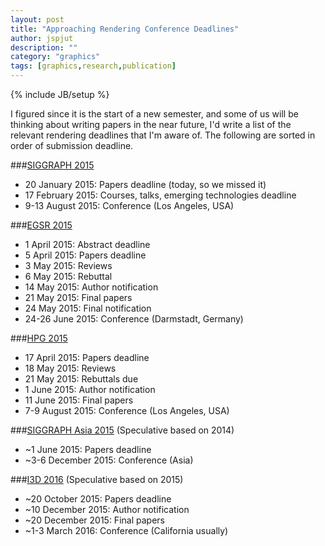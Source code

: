 ```yaml
---
layout: post
title: "Approaching Rendering Conference Deadlines"
author: jspjut
description: ""
category: "graphics"
tags: [graphics,research,publication]
---
```

{% include JB/setup %}

I figured since it is the start of a new semester, and some of us will
be thinking about writing papers in the near future, I'd write a
list of the relevant rendering deadlines that I'm aware of.
The following are sorted in order of submission deadline.

###[SIGGRAPH 2015](http://s2015.siggraph.org/important-dates)

* 20 January 2015: Papers deadline (today, so we missed it)
* 17 February 2015: Courses, talks, emerging technologies deadline
* 9-13 August 2015: Conference (Los Angeles, USA)

###[EGSR 2015](http://egsr2015.gcc.tu-darmstadt.de/)

* 1 April 2015: Abstract deadline
* 5 April 2015: Papers deadline
* 3 May 2015: Reviews
* 6 May 2015: Rebuttal
* 14 May 2015: Author notification
* 21 May 2015: Final papers
* 24 May 2015: Final notification
* 24-26 June 2015: Conference (Darmstadt, Germany)

###[HPG 2015](http://www.highperformancegraphics.org/2015/cfp/)

* 17 April 2015: Papers deadline
* 18 May 2015: Reviews
* 21 May 2015: Rebuttals due
* 1 June 2015: Author notification
* 11 June 2015: Final papers
* 7-9 August 2015: Conference (Los Angeles, USA)

###[SIGGRAPH Asia 2015](http://sa2014.siggraph.org/en/submitters.html)
   (Speculative based on 2014)

* ~1 June 2015: Papers deadline
* ~3-6 December 2015: Conference (Asia)

###[I3D 2016](http://www.csee.umbc.edu/csee/research/vangogh/I3D2015/)
   (Speculative based on 2015)

* ~20 October 2015: Papers deadline
* ~10 December 2015: Author notification
* ~20 December 2015: Final papers
* ~1-3 March 2016: Conference (California usually)
